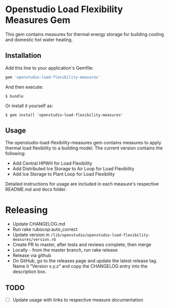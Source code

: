 # Openstudio Load Flexibility Measures Gem

This gem contains measures for thermal energy storage for building cooling and domestic hot water heating.

## Installation

Add this line to your application's Gemfile:

```ruby
gem 'openstudio-load-flexibility-measures'
```

And then execute:

    $ bundle

Or install it yourself as:

    $ gem install 'openstudio-load-flexibility-measures'

## Usage

The openstudio-load-flexibility-measures gem contains measures to apply thermal load flexibility to a building model. The current version contains the following:
* Add Central HPWH for Load Flexibility
* Add Distributed Ice Storage to Air Loop for Load Flexibility
* Add Ice Storage to Plant Loop for Load Flexibility

Detailed instructions for usage are included in each measure's respective README.md and docs folder. 

# Releasing

* Update CHANGELOG.md
* Run rake rubocop:auto_correct
* Update version in `/lib/openstudio/openstudio-load-flexibility-measures/version.rb`
* Create PR to master, after tests and reviews complete, then merge
* Locally - from the master branch, run rake release
* Release via github
* On GitHub, go to the releases page and update the latest release tag. Name it “Version x.y.z” and copy the CHANGELOG entry into the description box.

## TODO

- [ ] Update usage with links to respective measure documentation
